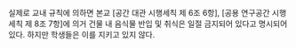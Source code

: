 실제로 교내 규칙에 의하면 본교 [공간 대관 시행세칙 제 6조 6항], [공용 연구공간 시행세칙 제 8조 7항]에 의거 건물 내 음식물 반입 및 취식은 일절 금지되어 있다고 명시되어 있다. 하지만 학생들은 이를 지키고 있지 않다.